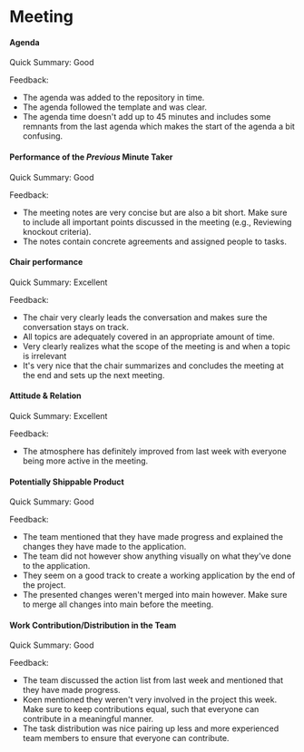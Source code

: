 # Meeting

#### Agenda 

Quick Summary: Good

Feedback:

- The agenda was added to the repository in time.
- The agenda followed the template and was clear.
- The agenda time doesn't add up to 45 minutes and includes some remnants from the last agenda which makes the start of the agenda a bit confusing.


#### Performance of the *Previous* Minute Taker

Quick Summary: Good

Feedback:

- The meeting notes are very concise but are also a bit short. Make sure to include all important points discussed in the meeting (e.g., Reviewing knockout criteria).
- The notes contain concrete agreements and assigned people to tasks.


#### Chair performance

Quick Summary: Excellent

Feedback:

- The chair very clearly leads the conversation and makes sure the conversation stays on track.
- All topics are adequately covered in an appropriate amount of time.
- Very clearly realizes what the scope of the meeting is and when a topic is irrelevant
- It's very nice that the chair summarizes and concludes the meeting at the end and sets up the next meeting.


#### Attitude & Relation

Quick Summary: Excellent

Feedback:

- The atmosphere has definitely improved from last week with everyone being more active in the meeting.


#### Potentially Shippable Product

Quick Summary: Good

Feedback:

- The team mentioned that they have made progress and explained the changes they have made to the application.
- The team did not however show anything visually on what they've done to the application.
- They seem on a good track to create a working application by the end of the project.
- The presented changes weren't merged into main however. Make sure to merge all changes into main before the meeting.


#### Work Contribution/Distribution in the Team

Quick Summary: Good

Feedback:

- The team discussed the action list from last week and mentioned that they have made progress.
- Koen mentioned they weren't very involved in the project this week. Make sure to keep contributions equal, such that everyone can contribute in a meaningful manner.
- The task distribution was nice pairing up less and more experienced team members to ensure that everyone can contribute.